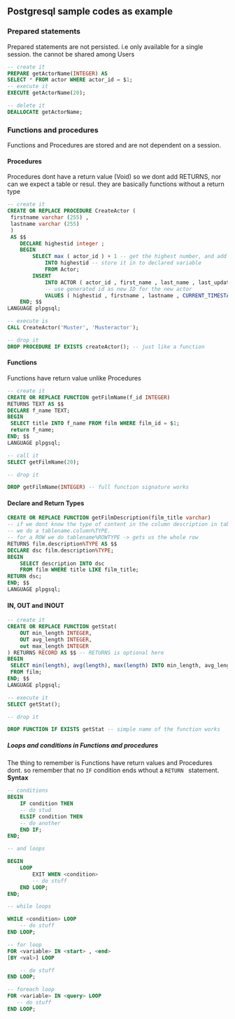 ## Postgresql sample codes as example

### Prepared statements

Prepared statements are not persisted. i.e only available for a single session. the cannot be shared among Users

```sql
-- create it 
PREPARE getActorName(INTEGER) AS
SELECT * FROM actor WHERE actor_id = $1;
-- execute it 
EXECUTE getActorName(20);

-- delete it 
DEALLOCATE getActorName;
```

### Functions and procedures
Functions and Procedures are stored and are not dependent on a session.
#### Procedures
Procedures dont have a return value (Void) so we dont add RETURNS, nor can we expect a table or resul.
they are basically functions without a return type

```sql
-- create it
CREATE OR REPLACE PROCEDURE CreateActor (
 firstname varchar (255) ,
 lastname varchar (255)
 )
 AS $$
    DECLARE highestid integer ;
    BEGIN
        SELECT max ( actor_id ) + 1 -- get the highest number, and add 1 to make a new id
            INTO highestid -- store it in to declared variable
            FROM Actor;
        INSERT
            INTO ACTOR ( actor_id , first_name , last_name , last_update )
            -- use generated id as new ID for the new actor
            VALUES ( highestid , firstname , lastname , CURRENT_TIMESTAMP ); 
    END; $$ 
LANGUAGE plpgsql;

-- execute is
CALL CreateActor('Muster', 'Musteractor');

-- drop it
DROP PROCEDURE IF EXISTS createActor(); -- just like a function
```

#### Functions
Functions have return value unlike Procedures

```sql
-- create it
CREATE OR REPLACE FUNCTION getFilmName(f_id INTEGER) 
RETURNS TEXT AS $$
DECLARE f_name TEXT;
BEGIN
 SELECT title INTO f_name FROM film WHERE film_id = $1;
 return f_name;
END; $$
LANGUAGE plpgsql;

-- call it
SELECT getFilmName(20);

-- drop it

DROP getFilmName(INTEGER) -- full function signature works
```
#### Declare and Return Types

```sql
CREATE OR REPLACE FUNCTION getFilmDescription(film_title varchar)
-- if we dont know the type of content in the column description in table film is
-- we do a tablename.column%TYPE. 
-- for a ROW we do tablename%ROWTYPE -> gets us the whole row
RETURNS film.description%TYPE AS $$ 
DECLARE dsc film.description%TYPE;
BEGIN
	SELECT description INTO dsc 
	FROM film WHERE title LIKE film_title;
RETURN dsc;
END; $$
LANGUAGE plpgsql;
```

#### IN, OUT and INOUT

```sql
-- create it
CREATE OR REPLACE FUNCTION getStat(
	OUT min_length INTEGER,
	OUT avg_length INTEGER,
	out max_length INTEGER
) RETURNS RECORD AS $$ -- RETURNS is optional here
BEGIN
 SELECT min(length), avg(length), max(length) INTO min_length, avg_length, max_length
 FROM film;
END; $$
LANGUAGE plpgsql;

-- execute it
SELECT getStat();

-- drop it

DROP FUNCTION IF EXISTS getStat -- simple name of the function works

```

##### Loops and conditions in Functions and procedures
The thing to remember is Functions have return values and Procedures dont. so remember that no `IF` condition ends wthout a `RETURN ` statement.
**Syntax** 

```sql
-- conditions
BEGIN 
    IF condition THEN
    -- do stud
    ELSIF condition THEN
    -- do another
    END IF;
END;

-- and loops

BEGIN 
    LOOP
        EXIT WHEN <condition>
        -- do stuff
    END LOOP;
END;

-- while loops

WHILE <condition> LOOP
    -- do stuff
END LOOP;

-- for loop
FOR <variable> IN <start> , <end> 
[BY <val>] LOOP

    -- do stuff
END LOOP;

-- foreach loop
FOR <variable> IN <query> LOOP
   -- do stuff
END LOOP;